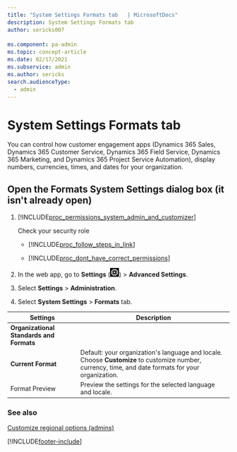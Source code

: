 ```yaml
---
title: "System Settings Formats tab   | MicrosoftDocs"
description: System Settings Formats tab 
author: sericks007

ms.component: pa-admin
ms.topic: concept-article
ms.date: 02/17/2021
ms.subservice: admin
ms.author: sericks
search.audienceType: 
  - admin
---
```

# System Settings Formats tab

You can control how customer engagement apps (Dynamics 365 Sales, Dynamics 365 Customer Service, Dynamics 365 Field Service, Dynamics 365 Marketing, and Dynamics 365 Project Service Automation), display numbers, currencies, times, and dates for your organization. 

<!-- legacy procedure -->
  
## Open the Formats System Settings dialog box (it isn't already open)  
  
1. [!INCLUDE[proc_permissions_system_admin_and_customizer](../includes/proc-permissions-system-admin-and-customizer.md)]  
  
    Check your security role  
  
   - [!INCLUDE[proc_follow_steps_in_link](../includes/proc-follow-steps-in-link.md)]  
  
   - [!INCLUDE[proc_dont_have_correct_permissions](../includes/proc-dont-have-correct-permissions.md)]  
  
2. In the web app, go to **Settings** (![Settings.](media/settings-gear-icon.png "Settings")) > **Advanced Settings**.

3. Select **Settings** > **Administration**.
  
4. Select **System Settings** > **Formats** tab.  
  
|Settings|Description|  
|--------------|-----------------|  
|**Organizational Standards and Formats**||  
|**Current Format**|Default: your organization's language and locale. Choose **Customize** to customize number, currency, time, and date formats for your organization.|  
|Format Preview|Preview the settings for the selected language and locale.|  
  
### See also  
 [Customize regional options (admins)](../admin/customize-regional-options-admins.md)


[!INCLUDE[footer-include](../includes/footer-banner.md)]
